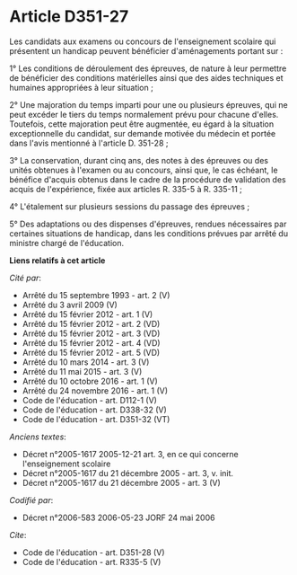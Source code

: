 # Article D351-27

Les candidats aux examens ou concours de l'enseignement scolaire qui présentent un handicap peuvent bénéficier d'aménagements
portant sur : 

1° Les conditions de déroulement des épreuves, de nature à leur permettre de bénéficier des conditions matérielles ainsi que
des aides techniques et humaines appropriées à leur situation ; 

2° Une majoration du temps imparti pour une ou plusieurs épreuves, qui ne peut excéder le tiers du temps normalement prévu
pour chacune d'elles. Toutefois, cette majoration peut être augmentée, eu égard à la situation exceptionnelle du candidat,
sur demande motivée du médecin et portée dans l'avis mentionné à l'article D. 351-28 ; 

3° La conservation, durant cinq ans, des notes à des épreuves ou des unités obtenues à l'examen ou au concours, ainsi que, le
cas échéant, le bénéfice d'acquis obtenus dans le cadre de la procédure de validation des acquis de l'expérience, fixée aux
articles R. 335-5 à R. 335-11 ; 

4° L'étalement sur plusieurs sessions du passage des épreuves ; 

5° Des adaptations ou des dispenses d'épreuves, rendues nécessaires par certaines situations de handicap, dans les conditions
prévues par arrêté du ministre chargé de l'éducation.

**Liens relatifs à cet article**

_Cité par_:

  - Arrêté du 15 septembre 1993 - art. 2 (V)
  - Arrêté du 3 avril 2009 (V)
  - Arrêté du 15 février 2012 - art. 1 (V)
  - Arrêté du 15 février 2012 - art. 2 (VD)
  - Arrêté du 15 février 2012 - art. 3 (VD)
  - Arrêté du 15 février 2012 - art. 4 (VD)
  - Arrêté du 15 février 2012 - art. 5 (VD)
  - Arrêté du 10 mars 2014 - art. 3 (V)
  - Arrêté du 11 mai 2015 - art. 3 (V)
  - Arrêté du 10 octobre 2016 - art. 1 (V)
  - Arrêté du 24 novembre 2016 - art. 1 (V)
  - Code de l'éducation - art. D112-1 (V)
  - Code de l'éducation - art. D338-32 (V)
  - Code de l'éducation - art. D351-32 (VT)

_Anciens textes_:

  - Décret n°2005-1617 2005-12-21 art. 3, en ce qui concerne l'enseignement scolaire
  - Décret n°2005-1617 du 21 décembre 2005 - art. 3, v. init.
  - Décret n°2005-1617 du 21 décembre 2005 - art. 3 (V)

_Codifié par_:

  - Décret n°2006-583 2006-05-23 JORF 24 mai 2006

_Cite_:

  - Code de l'éducation - art. D351-28 (V)
  - Code de l'éducation - art. R335-5 (V)
